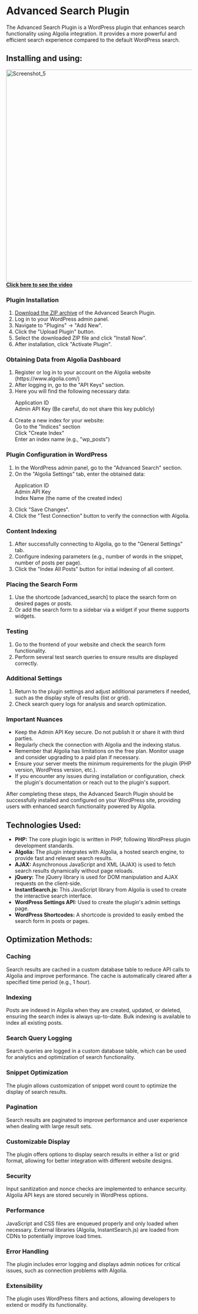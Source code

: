# Advanced Search Plugin
The Advanced Search Plugin is a WordPress plugin that enhances search functionality using Algolia integration. It provides a more powerful and efficient search experience compared to the default WordPress search.

<h2>Installing and using:</h2>
<a href="https://www.youtube.com/watch?v=dQw4w9WgXcQ"><img width="573" alt="Screenshot_5" src="https://github.com/user-attachments/assets/4a34d9c5-28cf-4c89-ac61-65c5b8ded34a"><br><strong>Click here to see the video</strong></a>

<h3>Plugin Installation</h3>
<ol>
<li><a href="https://github.com/user-attachments/files/16279941/advanced-search-plugin.zip" target="_blank">Download the ZIP archive</a> of the Advanced Search Plugin.</li>
<li>Log in to your WordPress admin panel.</li>
<li>Navigate to "Plugins" -> "Add New".</li>
<li>Click the "Upload Plugin" button.</li>
<li>Select the downloaded ZIP file and click "Install Now".</li>
<li>After installation, click "Activate Plugin".</li>
</ol>

<h3>Obtaining Data from Algolia Dashboard</h3>
<ol>
<li>Register or log in to your account on the Algolia website (https://www.algolia.com/)</li>
<li>After logging in, go to the "API Keys" section.</li>
<li>Here you will find the following necessary data:<br>

Application ID<br>
Admin API Key (Be careful, do not share this key publicly)<br>

<li>Create a new index for your website:<br>
Go to the "Indices" section<br>
Click "Create Index"<br>
Enter an index name (e.g., "wp_posts")</li>
</ol>

<h3>Plugin Configuration in WordPress</h3>
<ol>
<li>In the WordPress admin panel, go to the "Advanced Search" section.</li>
<li>On the "Algolia Settings" tab, enter the obtained data:<br>

Application ID<br>
Admin API Key<br>
Index Name (the name of the created index)
</li>
<li>Click "Save Changes".</li>
<li>Click the "Test Connection" button to verify the connection with Algolia.</li>
</ol>
<h3>Content Indexing</h3> 
<ol>
<li>After successfully connecting to Algolia, go to the "General Settings" tab.</li>
<li>Configure indexing parameters (e.g., number of words in the snippet, number of posts per page).</li>
<li>Click the "Index All Posts" button for initial indexing of all content.</li>
</ol>
<h3>Placing the Search Form</h3>
<ol>
<li>Use the shortcode [advanced_search] to place the search form on desired pages or posts.</li>
<li>Or add the search form to a sidebar via a widget if your theme supports widgets.</li>
</ol>
<h3>Testing</h3>
<ol>
<li>Go to the frontend of your website and check the search form functionality.</li>
<li>Perform several test search queries to ensure results are displayed correctly.</li>
</ol>
<h3>Additional Settings</h3>
<ol>
<li>Return to the plugin settings and adjust additional parameters if needed, such as the display style of results (list or grid).</li>
<li>Check search query logs for analysis and search optimization.</li>
</ol>
<h3>Important Nuances</h3>
<ul>
<li>Keep the Admin API Key secure. Do not publish it or share it with third parties.</li>
<li>Regularly check the connection with Algolia and the indexing status.</li>
<li>Remember that Algolia has limitations on the free plan. Monitor usage and consider upgrading to a paid plan if necessary.</li>
<li>Ensure your server meets the minimum requirements for the plugin (PHP version, WordPress version, etc.).</li>
<li>If you encounter any issues during installation or configuration, check the plugin's documentation or reach out to the plugin's support.</li>
</ul>
After completing these steps, the Advanced Search Plugin should be successfully installed and configured on your WordPress site, providing users with enhanced search functionality powered by Algolia.

<h2>Technologies Used:</h2>
<ul>
<li><strong>PHP:</strong> The core plugin logic is written in PHP, following WordPress plugin development standards.</li>
<li><strong>Algolia:</strong> The plugin integrates with Algolia, a hosted search engine, to provide fast and relevant search results.</li>
<li><strong>AJAX:</strong> Asynchronous JavaScript and XML (AJAX) is used to fetch search results dynamically without page reloads.</li>
<li><strong>jQuery:</strong> The jQuery library is used for DOM manipulation and AJAX requests on the client-side.</li>
<li><strong>InstantSearch.js:</strong> This JavaScript library from Algolia is used to create the interactive search interface.</li>
<li><strong>WordPress Settings API:</strong> Used to create the plugin's admin settings page.</li>
<li><strong>WordPress Shortcodes:</strong> A shortcode is provided to easily embed the search form in posts or pages.</li>
</ul>
<h2>Optimization Methods:</h2>
<h3>Caching</h3>
Search results are cached in a custom database table to reduce API calls to Algolia and improve performance.
The cache is automatically cleared after a specified time period (e.g., 1 hour).

<h3>Indexing</h3>
Posts are indexed in Algolia when they are created, updated, or deleted, ensuring the search index is always up-to-date.
Bulk indexing is available to index all existing posts.

<h3>Search Query Logging</h3>
Search queries are logged in a custom database table, which can be used for analytics and optimization of search functionality.

<h3>Snippet Optimization</h3>
The plugin allows customization of snippet word count to optimize the display of search results.

<h3>Pagination</h3>
Search results are paginated to improve performance and user experience when dealing with large result sets.

<h3>Customizable Display</h3>
The plugin offers options to display search results in either a list or grid format, allowing for better integration with different website designs.

<h3>Security</h3>
Input sanitization and nonce checks are implemented to enhance security.
Algolia API keys are stored securely in WordPress options.

<h3>Performance</h3>
JavaScript and CSS files are enqueued properly and only loaded when necessary.
External libraries (Algolia, InstantSearch.js) are loaded from CDNs to potentially improve load times.

<h3>Error Handling</h3>
The plugin includes error logging and displays admin notices for critical issues, such as connection problems with Algolia.

<h3>Extensibility</h3>
The plugin uses WordPress filters and actions, allowing developers to extend or modify its functionality.
